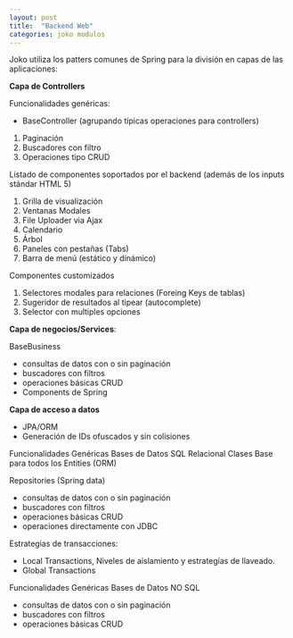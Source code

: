 ```yaml
---
layout: post
title:  "Backend Web"
categories: joko modulos
---
```



Joko utiliza los patters comunes de Spring para la división en capas de las aplicaciones: 

**Capa de Controllers**

Funcionalidades genéricas:

- BaseController (agrupando típicas operaciones para controllers)

1. Paginación
2. Buscadores con filtro
3. Operaciones tipo CRUD

Listado de componentes soportados por el backend (además de los inputs stándar HTML 5)

1. Grilla de visualización
2. Ventanas Modales
3. File Uploader via Ajax
4. Calendario
5. Árbol
6. Paneles con pestañas (Tabs)
7. Barra de menú (estático y dinámico)

Componentes customizados
1. Selectores modales para relaciones (Foreing Keys de tablas)
2. Sugeridor de resultados al tipear (autocomplete)
3. Selector con multiples opciones

**Capa de negocios/Services**:

BaseBusiness 

- consultas de datos con o sin paginación
- buscadores con filtros
- operaciones básicas CRUD
- Components de Spring

**Capa de acceso a datos** 

- JPA/ORM
- Generación de IDs ofuscados y sin colisiones

Funcionalidades Genéricas Bases de Datos SQL Relacional
Clases Base para todos los Entities (ORM)

Repositories (Spring data)

- consultas de datos con o sin paginación
- buscadores con filtros
- operaciones básicas CRUD
- operaciones directamente con JDBC

Estrategias de transacciones:

- Local Transactions, Niveles de aislamiento y estrategías de llaveado.
- Global Transactions

Funcionalidades Genéricas Bases de Datos NO SQL

- consultas de datos con o sin paginación
- buscadores con filtros
- operaciones básicas CRUD

